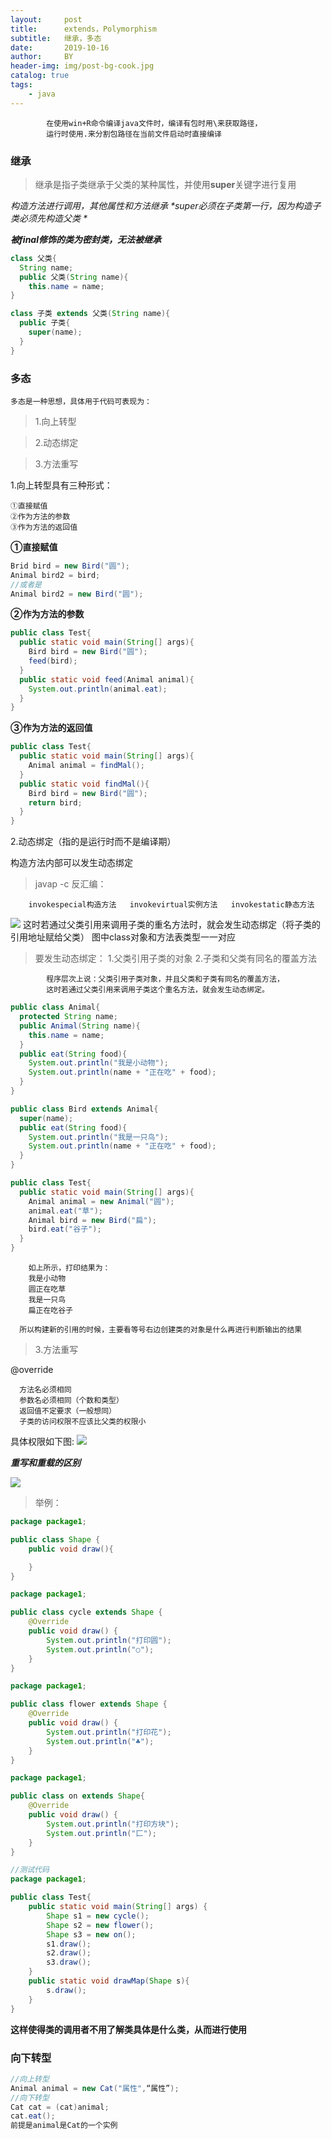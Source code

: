 ```yaml
---
layout:     post
title:      extends，Polymorphism
subtitle:   继承，多态
date:       2019-10-16
author:     BY
header-img: img/post-bg-cook.jpg
catalog: true
tags:
    - java
---
```


            在使用win+R命令编译java文件时，编译有包时用\来获取路径，
            运行时使用.来分割包路径在当前文件启动时直接编译

### 继承

> 继承是指子类继承于父类的某种属性，并使用**super**关键字进行复用

_*构造方法进行调用，其他属性和方法继承*_
_*super必须在子类第一行，因为构造子类必须先构造父类 *_

_**被final修饰的类为密封类，无法被继承**_

```java
class 父类{
  String name;
  public 父类(String name){
    this.name = name;
}

class 子类 extends 父类(String name){
  public 子类{
    super(name);
  }
} 

```

### 多态

    多态是一种思想，具体用于代码可表现为：
    
> 1.向上转型

> 2.动态绑定

> 3.方法重写

1.向上转型具有三种形式：
  
    ①直接赋值
    ②作为方法的参数
    ③作为方法的返回值
    
**①直接赋值**
```java
Brid bird = new Bird("圆");
Animal bird2 = bird;
//或者是
Animal bird2 = new Bird("圆");
```
**②作为方法的参数**
```java
public class Test{
  public static void main(String[] args){
    Bird bird = new Bird("圆");
    feed(bird);
  }
  public static void feed(Animal animal){
    System.out.println(animal.eat);
  }
}
```
**③作为方法的返回值**
```java
public class Test{
  public static void main(String[] args){
    Animal animal = findMal();
  }
  public static void findMal(){
    Bird bird = new Bird("圆");
    return bird;
  }
}
```

2.动态绑定（指的是运行时而不是编译期）

构造方法内部可以发生动态绑定

> javap -c 反汇编：

        invokespecial构造方法   invokevirtual实例方法   invokestatic静态方法

![](https://github.com/q1206271031/photo/raw/master/%E7%BB%A7%E6%89%BF%E5%92%8C%E5%A4%9A%E6%80%81/%E5%8A%A8%E6%80%81%E7%BB%91%E5%AE%9A.png)
这时若通过父类引用来调用子类的重名方法时，就会发生动态绑定（将子类的引用地址赋给父类）
图中class对象和方法表类型一一对应

> 要发生动态绑定：
1.父类引用子类的对象
2.子类和父类有同名的覆盖方法

            程序层次上说：父类引用子类对象，并且父类和子类有同名的覆盖方法，
            这时若通过父类引用来调用子类这个重名方法，就会发生动态绑定。

```java
public class Animal{
  protected String name;
  public Animal(String name){
    this.name = name;
  }
  public eat(String food){
    System.out.println("我是小动物");
    System.out.println(name + "正在吃" + food);
  }
}

public class Bird extends Animal{
  super(name);
  public eat(String food){
    System.out.println("我是一只鸟");
    System.out.println(name + "正在吃" + food);
  } 
}

public class Test{
  public static void main(String[] args){
    Animal animal = new Animal("圆");
    animal.eat("草");
    Animal bird = new Bird("扁");
    bird.eat("谷子");
  }
}

```

        如上所示，打印结果为：
        我是小动物
        圆正在吃草
        我是一只鸟
        扁正在吃谷子
  
      所以构建新的引用的时候，主要看等号右边创建类的对象是什么再进行判断输出的结果

> 3.方法重写

@override
      
      方法名必须相同
      参数名必须相同（个数和类型）
      返回值不定要求（一般想同）
      子类的访问权限不应该比父类的权限小

具体权限如下图:
![](https://github.com/q1206271031/photo/raw/master/%E6%9D%83%E9%99%90%E8%8C%83%E5%9B%B4/%E6%9D%83%E9%99%90%E8%8C%83%E5%9B%B4.png)

_**重写和重载的区别**_

![](https://github.com/q1206271031/photo/raw/master/%E9%87%8D%E8%BD%BD%E5%A4%8D%E5%86%99%E5%8C%BA%E5%88%AB/%E9%87%8D%E8%BD%BD%E5%A4%8D%E5%86%99%E5%8C%BA%E5%88%AB.png)

> 举例：

```java
package package1;

public class Shape {
    public void draw(){

    }
}

package package1;

public class cycle extends Shape {
    @Override
    public void draw() {
        System.out.println("打印圆");
        System.out.println("○");
    }
}

package package1;

public class flower extends Shape {
    @Override
    public void draw() {
        System.out.println("打印花");
        System.out.println("♣");
    }
}

package package1;

public class on extends Shape{
    @Override
    public void draw() {
        System.out.println("打印方块");
        System.out.println("匚");
    }
}

//测试代码
package package1;

public class Test{
    public static void main(String[] args) {
        Shape s1 = new cycle();
        Shape s2 = new flower();
        Shape s3 = new on();
        s1.draw();
        s2.draw();
        s3.draw();
    }
    public static void drawMap(Shape s){
        s.draw();
    }
}
```
  
**这样使得类的调用者不用了解类具体是什么类，从而进行使用**

### 向下转型

```java
//向上转型
Animal animal = new Cat("属性",“属性”);
//向下转型
Cat cat = (cat)animal;
cat.eat();
前提是animal是Cat的一个实例
```




